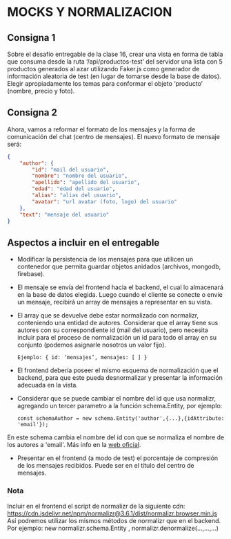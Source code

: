 # MOCKS Y NORMALIZACION

## **Consigna 1**  

Sobre el desafío entregable de la clase 16, crear una vista en forma de tabla que consuma desde la ruta ‘/api/productos-test’ del servidor una lista con 5 productos generados al azar utilizando Faker.js como generador de información aleatoria de test (en lugar de tomarse desde la base de datos). Elegir apropiadamente los temas para conformar el objeto ‘producto’ (nombre, precio y foto).

## **Consigna 2**

Ahora, vamos a reformar el formato de los mensajes y la forma de comunicación del chat (centro de mensajes).
El nuevo formato de mensaje será:

```json
{
    "author": {
        "id": "mail del usuario",
        "nombre": "nombre del usuario",
        "apellido": "apellido del usuario",
        "edad": "edad del usuario",
        "alias": "alias del usuario",
        "avatar": "url avatar (foto, logo) del usuario"
    },
    "text": "mensaje del usuario"
}
```

## **Aspectos a incluir en el entregable**

- Modificar la persistencia de los mensajes para que utilicen un contenedor que permita guardar objetos anidados (archivos, mongodb, firebase).
- El mensaje se envía del frontend hacia el backend, el cual lo almacenará en la base de datos elegida. Luego cuando el cliente se conecte o envie un mensaje, recibirá un array de mensajes a representar en su vista.
- El array que se devuelve debe estar normalizado con normalizr, conteniendo una entidad de autores. Considerar que el array tiene sus autores con su correspondiente id (mail del usuario), pero necesita incluir para el proceso de normalización un id para todo el array en su conjunto (podemos asignarle nosotros un valor fijo).

    ```text
    Ejemplo: { id: ‘mensajes’, mensajes: [ ] }
    ```

- El frontend debería poseer el mismo esquema de normalización que el backend, para que este pueda desnormalizar y presentar la información adecuada en la vista.
- Considerar que se puede cambiar el nombre del id que usa normalizr, agregando un tercer parametro a la función schema.Entity, por ejemplo:

    ``` text
    const schemaAuthor = new schema.Entity('author',{...},{idAttribute: 'email'});
    ```

En este schema cambia el nombre del id con que se normaliza el nombre de los autores a 'email'. Más info en la [web oficial](https://github.com/paularmstrong/normalizr/blob/master/docs/api.md).

- Presentar en el frontend (a modo de test) el porcentaje de compresión de los mensajes recibidos. Puede ser en el título del centro de mensajes.

### **Nota**

Incluir en el frontend el script de normalizr de la siguiente cdn: https://cdn.jsdelivr.net/npm/normalizr@3.6.1/dist/normalizr.browser.min.js
Así podremos utilizar los mismos métodos de normalizr que en el backend. Por ejemplo:  new normalizr.schema.Entity , normalizr.denormalize(...,...,...)
